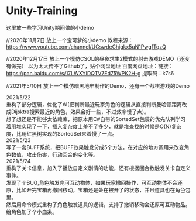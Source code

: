 # Unity-Training
这里放一些学习Unity期间做的小demo

//2020年11月7日
放上一个宝可梦的小demo
教程来源：https://www.youtube.com/channel/UCswdeChigkx5uN1PwgfTqzQ

//2020年12月17日
放上一个模仿CSOL的昼夜求生2模式的射击游戏DEMO（还没有做完）
以为太大传不了Github了，贴个网盘地址
百度网盘地址：链接：https://pan.baidu.com/s/17LWXYIDQTV7Ed75WPK2H-g 提取码：k7s6 

//2021年5/10日
放上一个模仿暗黑地牢制作的Demo，还有一个战棋游戏的Demo  

2021/5/22  
重构了部分逻辑，优化了AI(把判断最近玩家角色的逻辑从直接判断曼哈顿距离改成Dijsktra搜索最近的角色，效果会好一些，不过效率慢了点)。  
想了想还是不能够太依赖库，把原本用C#自带的SortedSet包装的优先队列学习着用堆实现了一下，插入复杂度上差不了多少，就是堆查找的时候是O(N)复杂度，比用红黑树实现的SortedSet来着慢了一点。    
2021/5/23  
写了一套BUFF系统，把BUFF效果触发分成5个方法，在对应的地方调用来改变角色数值，攻击伤害，行动回合的变化等。  
2021/5/24  
重构了关卡信息，加入了播放自定义剧情的功能，还有根据回合数触发关卡自定义事件。  
发现了个BUG,角色触发完可互动物体，如果玩家撤回操作，可互动物体不会还原，比如开完宝箱再撤回移动，宝箱还是处在被开了的状态，并且道具也在角色包里。  
然后用命令模式重构了角色触发道具的逻辑，支持了撤销移动会还原可互动物品。  
给角色加了个小血条。  